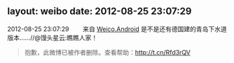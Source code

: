 layout: weibo
date: 2012-08-25 23:07:29
---
<meta name="referrer" content="no-referrer" />

2012-08-25 23:07:29  &nbsp;&nbsp;&nbsp;&nbsp;&nbsp;&nbsp; 来自 <a href="http://app.weibo.com/t/feed/l4RWD" rel="nofollow">Weico.Android</a>
是不是还有德国建的青岛下水道版本……//@馒头星云:瞧瞧人家！
>  抱歉，此微博已被作者删除。查看帮助：http://t.cn/Rfd3rQV
